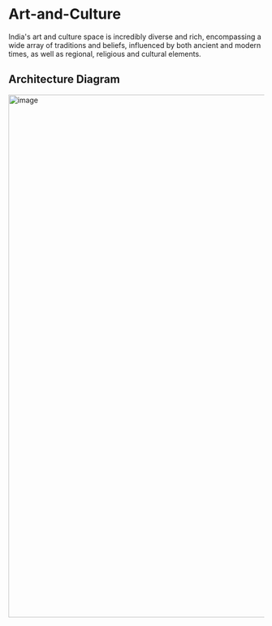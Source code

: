 # Art-and-Culture
India's art and culture space is incredibly diverse and rich, encompassing a wide array of traditions and beliefs, influenced by both ancient and modern times, as well as regional, religious and cultural elements. 

## Architecture Diagram
<img width="1030" alt="image" src="https://github.com/user-attachments/assets/6d147170-79c2-4008-931a-c213c9f0b479" />

